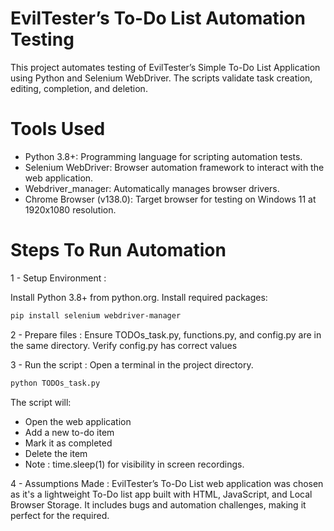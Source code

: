 # EvilTester’s To-Do List Automation Testing
This project automates testing of EvilTester’s Simple To-Do List Application using Python and Selenium WebDriver. The scripts validate task creation, editing, completion, and deletion.

# Tools Used

- Python 3.8+: Programming language for scripting automation tests.
- Selenium WebDriver: Browser automation framework to interact with the web application.
- Webdriver_manager: Automatically manages browser drivers.
- Chrome Browser (v138.0): Target browser for testing on Windows 11 at 1920x1080 resolution.

# Steps To Run Automation

1 - Setup Environment :

  Install Python 3.8+ from python.org.
  Install required packages:
  
```bash
pip install selenium webdriver-manager
```

 2 - Prepare files : 
  Ensure TODOs_task.py, functions.py, and config.py are in the same directory.
  Verify config.py has correct values

3 - Run the script : 
  Open a terminal in the project directory.
  ```bash
python TODOs_task.py
```
The script will:
 - Open the web application
 - Add a new to-do item
 - Mark it as completed
 - Delete the item
 - Note : time.sleep(1) for visibility in screen recordings.

4 - Assumptions Made :
  EvilTester’s To-Do List web application was chosen as it's a lightweight To-Do list app built with HTML, JavaScript, and Local Browser Storage. It includes bugs and automation challenges, making it perfect for the required.
